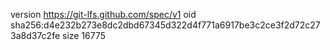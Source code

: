 version https://git-lfs.github.com/spec/v1
oid sha256:d4e232b273e8dc2dbd67345d322d4f771a6917be3c2ce3f2d72c273a8d37c2fe
size 16775

